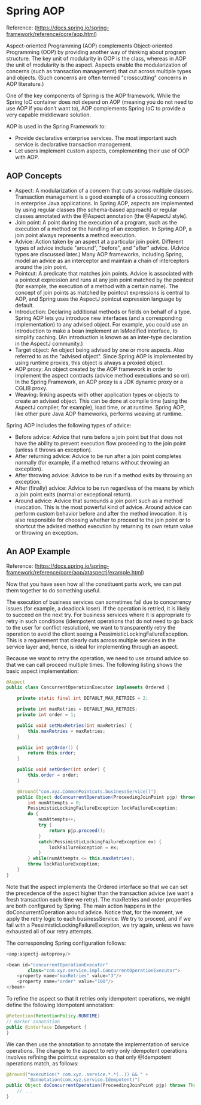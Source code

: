 # Spring AOP

Reference: (https://docs.spring.io/spring-framework/reference/core/aop.html)

Aspect-oriented Programming (AOP) complements Object-oriented Programming (OOP) by providing another way of thinking about program structure. The key unit of modularity in OOP is the class, whereas in AOP the unit of modularity is the aspect. Aspects enable the modularization of concerns (such as transaction management) that cut across multiple types and objects. (Such concerns are often termed "crosscutting" concerns in AOP literature.)

One of the key components of Spring is the AOP framework. While the Spring IoC container does not depend on AOP (meaning you do not need to use AOP if you don’t want to), AOP complements Spring IoC to provide a very capable middleware solution.

AOP is used in the Spring Framework to:
- Provide declarative enterprise services. The most important such service is declarative transaction management.
- Let users implement custom aspects, complementing their use of OOP with AOP.

## AOP Concepts

- Aspect: A modularization of a concern that cuts across multiple classes. Transaction management is a good example of a crosscutting concern in enterprise Java applications. In Spring AOP, aspects are implemented by using regular classes (the schema-based approach) or regular classes annotated with the @Aspect annotation (the @AspectJ style).
- Join point: A point during the execution of a program, such as the execution of a method or the handling of an exception. In Spring AOP, a join point always represents a method execution.
- Advice: Action taken by an aspect at a particular join point. Different types of advice include "around", "before", and "after" advice. (Advice types are discussed later.) Many AOP frameworks, including Spring, model an advice as an interceptor and maintain a chain of interceptors around the join point.
- Pointcut: A predicate that matches join points. Advice is associated with a pointcut expression and runs at any join point matched by the pointcut (for example, the execution of a method with a certain name). The concept of join points as matched by pointcut expressions is central to AOP, and Spring uses the AspectJ pointcut expression language by default.
- Introduction: Declaring additional methods or fields on behalf of a type. Spring AOP lets you introduce new interfaces (and a corresponding implementation) to any advised object. For example, you could use an introduction to make a bean implement an IsModified interface, to simplify caching. (An introduction is known as an inter-type declaration in the AspectJ community.)
- Target object: An object being advised by one or more aspects. Also referred to as the "advised object". Since Spring AOP is implemented by using runtime proxies, this object is always a proxied object.
- AOP proxy: An object created by the AOP framework in order to implement the aspect contracts (advice method executions and so on). In the Spring Framework, an AOP proxy is a JDK dynamic proxy or a CGLIB proxy.
- Weaving: linking aspects with other application types or objects to create an advised object. This can be done at compile time (using the AspectJ compiler, for example), load time, or at runtime. Spring AOP, like other pure Java AOP frameworks, performs weaving at runtime.

Spring AOP includes the following types of advice:

- Before advice: Advice that runs before a join point but that does not have the ability to prevent execution flow proceeding to the join point (unless it throws an exception).
- After returning advice: Advice to be run after a join point completes normally (for example, if a method returns without throwing an exception).
- After throwing advice: Advice to be run if a method exits by throwing an exception.
- After (finally) advice: Advice to be run regardless of the means by which a join point exits (normal or exceptional return).
- Around advice: Advice that surrounds a join point such as a method invocation. This is the most powerful kind of advice. Around advice can perform custom behavior before and after the method invocation. It is also responsible for choosing whether to proceed to the join point or to shortcut the advised method execution by returning its own return value or throwing an exception.

## An AOP Example

Reference: (https://docs.spring.io/spring-framework/reference/core/aop/ataspectj/example.html)

Now that you have seen how all the constituent parts work, we can put them together to do something useful.

The execution of business services can sometimes fail due to concurrency issues (for example, a deadlock loser). If the operation is retried, it is likely to succeed on the next try. For business services where it is appropriate to retry in such conditions (idempotent operations that do not need to go back to the user for conflict resolution), we want to transparently retry the operation to avoid the client seeing a PessimisticLockingFailureException. This is a requirement that clearly cuts across multiple services in the service layer and, hence, is ideal for implementing through an aspect.

Because we want to retry the operation, we need to use around advice so that we can call proceed multiple times. The following listing shows the basic aspect implementation:

```java
@Aspect
public class ConcurrentOperationExecutor implements Ordered {

	private static final int DEFAULT_MAX_RETRIES = 2;

	private int maxRetries = DEFAULT_MAX_RETRIES;
	private int order = 1;

	public void setMaxRetries(int maxRetries) {
		this.maxRetries = maxRetries;
	}

	public int getOrder() {
		return this.order;
	}

	public void setOrder(int order) {
		this.order = order;
	}

	@Around("com.xyz.CommonPointcuts.businessService()")
	public Object doConcurrentOperation(ProceedingJoinPoint pjp) throws Throwable {
		int numAttempts = 0;
		PessimisticLockingFailureException lockFailureException;
		do {
			numAttempts++;
			try {
				return pjp.proceed();
			}
			catch(PessimisticLockingFailureException ex) {
				lockFailureException = ex;
			}
		} while(numAttempts <= this.maxRetries);
		throw lockFailureException;
	}
}
```

Note that the aspect implements the Ordered interface so that we can set the precedence of the aspect higher than the transaction advice (we want a fresh transaction each time we retry). The maxRetries and order properties are both configured by Spring. The main action happens in the doConcurrentOperation around advice. Notice that, for the moment, we apply the retry logic to each businessService. We try to proceed, and if we fail with a PessimisticLockingFailureException, we try again, unless we have exhausted all of our retry attempts.

The corresponding Spring configuration follows:

```java
<aop:aspectj-autoproxy/>

<bean id="concurrentOperationExecutor"
		class="com.xyz.service.impl.ConcurrentOperationExecutor">
	<property name="maxRetries" value="3"/>
	<property name="order" value="100"/>
</bean>
```

To refine the aspect so that it retries only idempotent operations, we might define the following Idempotent annotation:

```java
@Retention(RetentionPolicy.RUNTIME)
// marker annotation
public @interface Idempotent {
}
```

We can then use the annotation to annotate the implementation of service operations. The change to the aspect to retry only idempotent operations involves refining the pointcut expression so that only @Idempotent operations match, as follows:

```java
@Around("execution(* com.xyz..service.*.*(..)) && " +
		"@annotation(com.xyz.service.Idempotent)")
public Object doConcurrentOperation(ProceedingJoinPoint pjp) throws Throwable {
	// ...
}
```
